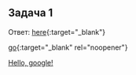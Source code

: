 ## Задача 1

Ответ: [here](https://hub.docker.com/repository/docker/greengorych/custom-nginx/general){:target="_blank"} 

[go](http://stackoverflow.com){:target="_blank" rel="noopener"}

<a href="http://google.com/" target="_blank">Hello, google!</a>
